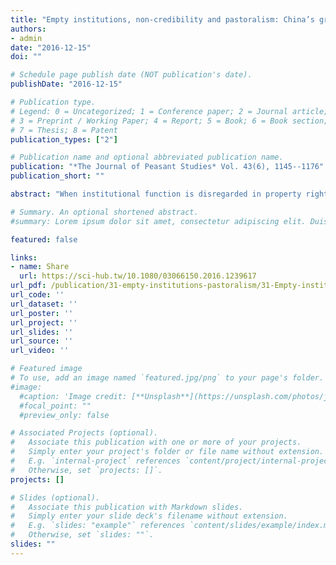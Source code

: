 ```yaml
---
title: "Empty institutions, non-credibility and pastoralism: China’s grazing ban, mining and ethnicity"
authors:
- admin
date: "2016-12-15"
doi: ""

# Schedule page publish date (NOT publication's date).
publishDate: "2016-12-15"

# Publication type.
# Legend: 0 = Uncategorized; 1 = Conference paper; 2 = Journal article;
# 3 = Preprint / Working Paper; 4 = Report; 5 = Book; 6 = Book section;
# 7 = Thesis; 8 = Patent
publication_types: ["2"]

# Publication name and optional abbreviated publication name.
publication: "*The Journal of Peasant Studies* Vol. 43(6), 1145--1176"
publication_short: ""

abstract: "When institutional function is disregarded in property rights reforms, there may be two outcomes. One, the new institution grows detached from actors’ praxis and evolves into an ‘empty institution’, allowing those governing to enforce without enforcing, while those governed can continue what they did. Two, the institution evolves into a ‘non-credible’ institution, which may collapse or change due to rising conflict. The concepts are applied to China’s Grazing Ban, a profound measure to regulate the nation’s largest land resource: grassland. A survey and interviews in 11 villages in Northwest China demonstrate that most herders feel that a ban is not appropriate for conservation. Over half perceive negative ecological change, while there are complaints over adverse income effects. More than one-third admit to illegal (night-time) grazing, leading to conflicts between enforcers and herders. The ban’s lack of credibility may be attributed to its disregard of the function of land for social welfare. Through an institutional analysis of grassland reforms, it is demonstrated that the state's reasons to keep imposing the ban are as much driven by ecological conservation as by the need to ascertain control over a vast frontier endowed with mineral reserves and inhabited by ethnic minorities."

# Summary. An optional shortened abstract.
#summary: Lorem ipsum dolor sit amet, consectetur adipiscing elit. Duis posuere tellus ac convallis placerat. Proin tincidunt magna sed ex sollicitudin condimentum.

featured: false

links:
- name: Share
  url: https://sci-hub.tw/10.1080/03066150.2016.1239617
url_pdf: /publication/31-empty-institutions-pastoralism/31-Empty-institutions-pastoralism.pdf
url_code: ''
url_dataset: ''
url_poster: ''
url_project: ''
url_slides: ''
url_source: ''
url_video: ''

# Featured image
# To use, add an image named `featured.jpg/png` to your page's folder. 
#image:
  #caption: 'Image credit: [**Unsplash**](https://unsplash.com/photos/jdD8gXaTZsc)'
  #focal_point: ""
  #preview_only: false

# Associated Projects (optional).
#   Associate this publication with one or more of your projects.
#   Simply enter your project's folder or file name without extension.
#   E.g. `internal-project` references `content/project/internal-project/index.md`.
#   Otherwise, set `projects: []`.
projects: []

# Slides (optional).
#   Associate this publication with Markdown slides.
#   Simply enter your slide deck's filename without extension.
#   E.g. `slides: "example"` references `content/slides/example/index.md`.
#   Otherwise, set `slides: ""`.
slides: ""
---
```

